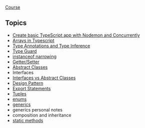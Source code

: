 [Course](https://www.udemy.com/course/typescript-the-complete-developers-guide)

## Topics

- [Create basic TypeScript app with Nodemon and Concurrently](https://github.com/Cwarcup/notes/blob/fd14a4f548214aefcc5525b32b3e08f8f27ba204/root/typescript/Reusable-TS-Snippets/basic-typescript-app-setup.md#L3)
- [Arrays in Typescript](https://github.com/Cwarcup/notes/blob/main/root/typescript/Tuples/tuples.md#tuples)
- [Type Annotations and Type Inference](https://github.com/Cwarcup/notes/blob/main/root/typescript/type-annotations-inferences-variables/annotations-finference-variables.md#type-annotations--type-inference)
- [Type Guard](https://github.com/Cwarcup/TS-Node-Sort-App/blob/main/app-notes.md#type-guards)
- [instanceof narrowing](https://www.typescriptlang.org/docs/handbook/2/narrowing.html#instanceof-narrowing)
- [Getter/Setter](https://www.typescriptlang.org/docs/handbook/2/classes.html#getters--setters)
- [Abstract Classes](https://github.com/Cwarcup/TS-Node-Sort-App/blob/main/app-notes.md#abstract-classes)
- Interfaces
- [Interfaces vs Abstract Classes](https://github.com/Cwarcup/TS-Node-Sort-App/blob/main/app-notes.md#interfaces-vs-abstract-classes)
- [Design Pattern](https://github.com/Cwarcup/notes/blob/main/root/typescript/design-pattern/design-pattern.md#design-pattern)
- [Export Statements](https://github.com/Cwarcup/notes/blob/main/root/typescript/design-pattern/design-pattern.md#export-statements)
- [Tuples](https://github.com/Cwarcup/notes/blob/main/root/typescript/Tuples/tuples.md#tuples)
- [enums](https://www.typescriptlang.org/docs/handbook/enums.html)
- [generics](https://www.typescriptlang.org/docs/handbook/2/generics.html)
- generics personal notes
- composition and inheritance
- [static methods](https://www.typescriptlang.org/docs/handbook/2/classes.html#static-members)
